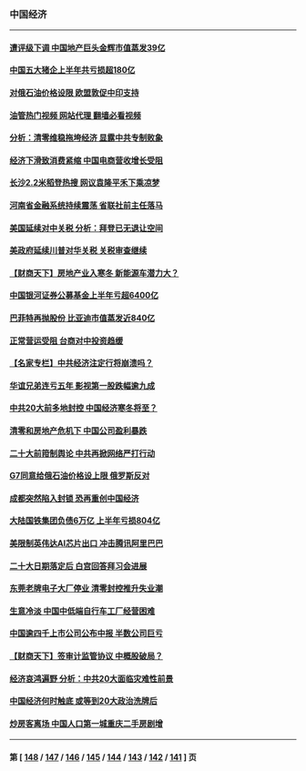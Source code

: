### 中国经济
---
#### [遭评级下调 中国地产巨头金辉市值蒸发39亿](../../pages/ncid283/n13816985.md?09041645) 
#### [中国五大猪企上半年共亏损超180亿](../../pages/ncid283/n13816979.md?09041645) 
#### [对俄石油价格设限 欧盟敦促中印支持](../../pages/ncid283/n13816883.md?09041645) 
#### [油管热门视频 网站代理 翻墙必看视频](http://209.222.30.114:81/youtube.html?09041645)
#### [分析：清零维稳拖垮经济 显露中共专制败象](../../pages/ncid283/n13815059.md?09041645) 
#### [经济下滑致消费紧缩 中国电商营收增长受阻](../../pages/ncid283/n13816876.md?09041645) 
#### [长沙2.2米稻登热搜 网议袁隆平禾下乘凉梦](../../pages/ncid283/n13816688.md?09041645) 
#### [河南省金融系统持续震荡 省联社前主任落马](../../pages/ncid283/n13816673.md?09041645) 
#### [美国延续对中关税 分析：拜登已无退让空间](../../pages/ncid283/n13816637.md?09041645) 
#### [美政府延续川普对华关税 关税审查继续](../../pages/ncid283/n13816548.md?09041645) 
#### [【财商天下】房地产业入寒冬 新能源车潜力大？](../../pages/ncid283/n13816362.md?09041645) 
#### [中国银河证券公募基金上半年亏超6400亿](../../pages/ncid283/n13816471.md?09041645) 
#### [巴菲特再抛股份 比亚迪市值蒸发近840亿](../../pages/ncid283/n13816429.md?09041645) 
#### [正常营运受阻 台商对中投资趋缓](../../pages/ncid283/n13816456.md?09041645) 
#### [【名家专栏】中共经济注定行将崩溃吗？](../../pages/ncid283/n13816213.md?09041645) 
#### [华谊兄弟连亏五年 影视第一股跌幅逾九成](../../pages/ncid283/n13816421.md?09041645) 
#### [中共20大前多地封控 中国经济寒冬将至？](../../pages/ncid283/n13816191.md?09041645) 
#### [清零和房地产危机下 中国公司盈利暴跌](../../pages/ncid283/n13816190.md?09041645) 
#### [二十大前箝制舆论 中共再掀网络严打行动](../../pages/ncid283/n13816382.md?09041645) 
#### [G7同意给俄石油价格设上限 俄罗斯反对](../../pages/ncid283/n13816302.md?09041645) 
#### [成都突然陷入封锁 恐再重创中国经济](../../pages/ncid283/n13816070.md?09041645) 
#### [大陆国铁集团负债6万亿 上半年亏损804亿](../../pages/ncid283/n13816030.md?09041645) 
#### [美限制英伟达AI芯片出口 冲击腾讯阿里巴巴](../../pages/ncid283/n13815585.md?09041645) 
#### [二十大日期落定后 白宫回答拜习会进展](../../pages/ncid283/n13815440.md?09041645) 
#### [东莞老牌电子大厂停业 清零封控推升失业潮](../../pages/ncid283/n13815359.md?09041645) 
#### [生意冷淡 中国中低端自行车工厂经营困难](../../pages/ncid283/n13815282.md?09041645) 
#### [中国逾四千上市公司公布中报 半数公司巨亏](../../pages/ncid283/n13814946.md?09041645) 
#### [【财商天下】签审计监管协议 中概股破局？](../../pages/ncid283/n13814835.md?09041645) 
#### [经济哀鸿遍野 分析：中共20大面临灾难性前景](../../pages/ncid283/n13814871.md?09041645) 
#### [中国经济何时触底 或等到20大政治洗牌后](../../pages/ncid283/n13814867.md?09041645) 
#### [炒房客离场 中国人口第一城重庆二手房剧增](../../pages/ncid283/n13814873.md?09041645) 

---
#### 第 [ [148](./148.md?09041645) / [147](./147.md?09041645) / [146](./146.md?09041645) / [145](./145.md?09041645) / [144](./144.md?09041645) / [143](./143.md?09041645) / [142](./142.md?09041645) / [141](./141.md?09041645) ] 页
